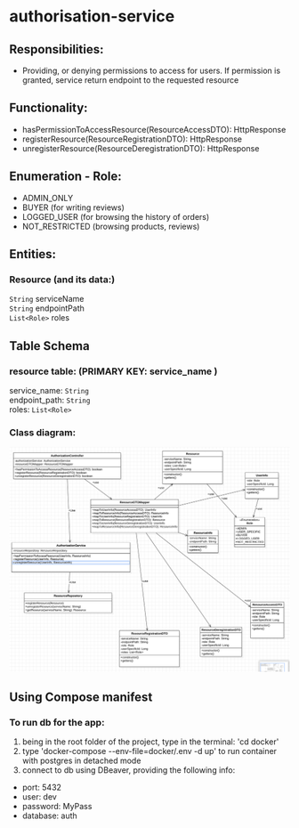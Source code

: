 # authorisation-service

## Responsibilities:
* Providing, or denying permissions to access for users. If permission is granted, service return endpoint to the requested resource

## Functionality:
* hasPermissionToAccessResource(ResourceAccessDTO): HttpResponse
* registerResource(ResourceRegistrationDTO): HttpResponse
* unregisterResource(ResourceDeregistrationDTO): HttpResponse

## Enumeration - Role:
* ADMIN_ONLY
* BUYER (for writing reviews)
* LOGGED_USER (for browsing the history of orders)
* NOT_RESTRICTED (browsing products, reviews)

## Entities:
### Resource (and its data:)
`String` serviceName</br>
`String` endpointPath</br>
`List<Role>` roles</br>

## Table Schema
### resource table: (PRIMARY KEY: service_name )
service_name: `String`</br>
endpoint_path: `String`</br>
roles:  `List<Role>`</br>

### Class diagram:
![class diagram](AuthorizationPlainJAVA.png)

## Using Compose manifest
### To run db for the app:
1) being in the root folder of the project, type in the terminal: 'cd docker'
2) type 'docker-compose --env-file=docker/.env -d up' to run container with postgres in detached mode
3) connect to db using DBeaver, providing the following info:
* port: 5432
* user: dev
* password: MyPass
* database: auth